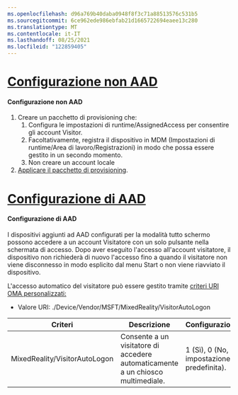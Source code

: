 ```yaml
---
ms.openlocfilehash: d96a769b40daba0948f8f3c71a88513576c531b5
ms.sourcegitcommit: 6ce962ede986ebfab21d1665722694eaee13c280
ms.translationtype: MT
ms.contentlocale: it-IT
ms.lasthandoff: 08/25/2021
ms.locfileid: "122859405"
---
```

# <a name="non-aad-configuration"></a>[Configurazione non AAD](#tab/nonaadlogon)

#### <a name="non-aad-configuration"></a>Configurazione non AAD

1. Creare un pacchetto di provisioning che:
    1. Configura le impostazioni di runtime/AssignedAccess per consentire gli account Visitor.
    1. Facoltativamente, registra il dispositivo in MDM (Impostazioni di runtime/Area di lavoro/Registrazioni) in modo che possa essere gestito in un secondo momento.
    1. Non creare un account locale
2. [Applicare il pacchetto di provisioning](../hololens-provisioning.md).

# <a name="aad-configuration"></a>[Configurazione di AAD](#tab/aadlogon)

#### <a name="aad-configuration"></a>Configurazione di AAD

I dispositivi aggiunti ad AAD configurati per la modalità tutto schermo possono accedere a un account Visitatore con un solo pulsante nella schermata di accesso. Dopo aver eseguito l'accesso all'account visitatore, il dispositivo non richiederà di nuovo l'accesso fino a quando il visitatore non viene disconnesso in modo esplicito dal menu Start o non viene riavviato il dispositivo.

L'accesso automatico del visitatore può essere gestito tramite [criteri URI OMA personalizzati:](/mem/intune/configuration/custom-settings-windows-10)

- Valore URI: ./Device/Vendor/MSFT/MixedReality/VisitorAutoLogon

| Criteri | Descrizione | Configurazioni |
| --------------------------- | ------------- | -------------------- |
| MixedReality/VisitorAutoLogon | Consente a un visitatore di accedere automaticamente a un chiosco multimediale. | 1 (Sì), 0 (No, impostazione predefinita). |